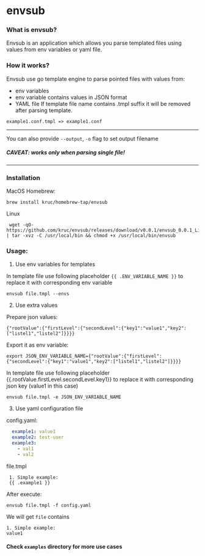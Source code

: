 # envsub

### What is envsub?
Envsub is an application which allows you parse templated files using values from env variables or yaml file.

### How it works?
Envsub use go template engine to parse pointed files with values from:
- env variables
- env variable contains values in JSON format
- YAML file
If template file name contains .tmpl suffix it will be removed after parsing template.

```
example1.conf.tmpl => example1.conf
```


---
You can also provide `--output`, `-o` flag to set output filename
##### CAVEAT: works only when parsing single file!

---
### Installation

MacOS Homebrew:
```
brew install kruc/homebrew-tap/envsub
```

Linux
```
 wget -qO- https://github.com/kruc/envsub/releases/download/v0.0.1/envsub_0.0.1_Linux_x86_64.tar.gz | tar -xvz -C /usr/local/bin && chmod +x /usr/local/bin/envsub
```

### Usage:

1. Use env variables for templates

  In template file use following placeholder `{{ .ENV_VARIABLE_NAME }}`
  to replace it with corresponding env variable

    envsub file.tmpl --envs

2. Use extra values

  Prepare json values:

    {"rootValue":{"firstLevel":{"secondLevel":{"key1":"value1","key2":["listel1","listel2"]}}}}

  Export it as env variable:

    export JSON_ENV_VARIABLE_NAME={"rootValue":{"firstLevel":{"secondLevel":{"key1":"value1","key2":["listel1","listel2"]}}}}

  In template file use following placeholder {{.rootValue.firstLevel.secondLevel.key1}}
  to replace it with corresponding json key (value1 in this case)

    envsub file.tmpl -e JSON_ENV_VARIABLE_NAME

3. Use yaml configuration file

  config.yaml:
  ```yaml
    example1: value1
    example2: test-user
    example3:
      - val1
      - val2
  ```

  file.tmpl

     1. Simple example:
     {{ .example1 }}

  After execute:

    envsub file.tmpl -f config.yaml

  We will get `file` contains

    1. Simple example:
    value1

#### Check `examples` directory for more use cases
